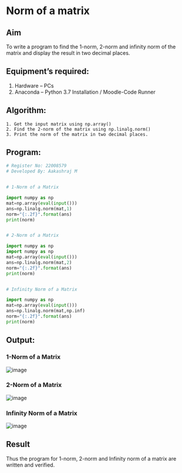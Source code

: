 # Norm of a matrix
## Aim
To write a program to find the 1-norm, 2-norm and infinity norm of the matrix and display the result in two decimal places.
## Equipment’s required:
1.	Hardware – PCs
2.	Anaconda – Python 3.7 Installation / Moodle-Code Runner
## Algorithm:
	1. Get the input matrix using np.array()   
    2. Find the 2-norm of the matrix using np.linalg.norm()
	3. Print the norm of the matrix in two decimal places.
## Program:
```Python
# Register No: 22008579
# Developed By: Aakashraj M


# 1-Norm of a Matrix

import numpy as np
mat=np.array(eval(input()))
ans=np.linalg.norm(mat,1)
norm="{:.2f}".format(ans)
print(norm)


# 2-Norm of a Matrix

import numpy as np
import numpy as np
mat=np.array(eval(input()))
ans=np.linalg.norm(mat,2)
norm="{:.2f}".format(ans)
print(norm)


# Infinity Norm of a Matrix

import numpy as np
mat=np.array(eval(input()))
ans=np.linalg.norm(mat,np.inf)
norm="{:.2f}".format(ans)
print(norm)

```
## Output:
### 1-Norm of a Matrix
![image](https://user-images.githubusercontent.com/121117266/214569607-7c930c46-148a-46b0-90bc-60edda6c8ab1.png)

### 2-Norm of a Matrix
![image](https://user-images.githubusercontent.com/121117266/214569689-5a0cefaa-5099-4542-b853-faf665cded63.png)


### Infinity Norm of a Matrix
![image](https://user-images.githubusercontent.com/121117266/214569778-cba7c63e-c691-4a57-810b-fd2e4f742d34.png)


## Result
Thus the program for 1-norm, 2-norm and Infinity norm of a matrix are written and verified.
